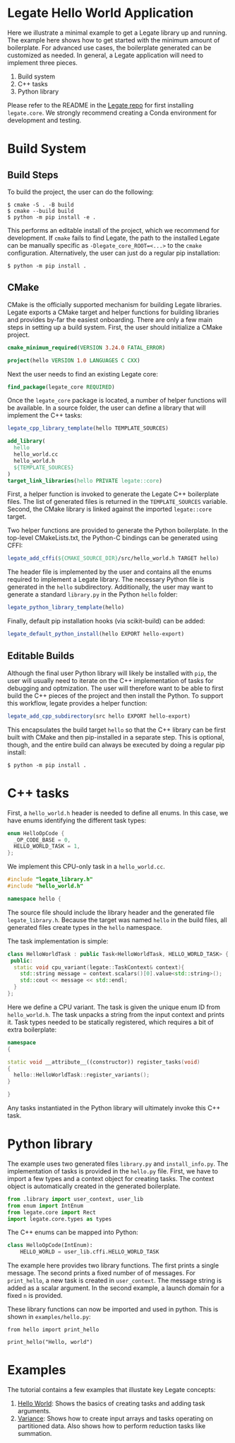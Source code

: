 # Legate Hello World Application

Here we illustrate a minimal example to get a Legate library up and running.
The example here shows how to get started with the minimum amount of boilerplate.
For advanced use cases, the boilerplate generated can be customized as needed.
In general, a Legate application will need to implement three pieces.

1. Build system
1. C++ tasks
1. Python library

Please refer to the README in the [Legate repo](https://github.com/nv-legate/legate.core/blob/HEAD/README.md)
for first installing `legate.core`.  We strongly recommend creating a Conda environment for development and testing.

# Build System

## Build Steps

To build the project, the user can do the following:

```
$ cmake -S . -B build
$ cmake --build build
$ python -m pip install -e .
```

This performs an editable install of the project, which we recommend for development.
If `cmake` fails to find Legate, the path to the installed Legate can be manually
specific as `-Dlegate_core_ROOT=<...>` to the `cmake` configuration.
Alternatively, the user can just do a regular pip installation:

```
$ python -m pip install .
```

## CMake
CMake is the officially supported mechanism for building Legate libraries.
Legate exports a CMake target and helper functions for building libraries and provides by-far the easiest onboarding.
There are only a few main steps in setting up a build system.
First, the user should initialize a CMake project.

```cmake
cmake_minimum_required(VERSION 3.24.0 FATAL_ERROR)

project(hello VERSION 1.0 LANGUAGES C CXX)
```

Next the user needs to find an existing Legate core:

```cmake
find_package(legate_core REQUIRED)
```

Once the `legate_core` package is located, a number of helper functions will be available.
In a source folder, the user can define a library that will implement the C++ tasks:

```cmake
legate_cpp_library_template(hello TEMPLATE_SOURCES)

add_library(
  hello
  hello_world.cc
  hello_world.h
  ${TEMPLATE_SOURCES}
)
target_link_libraries(hello PRIVATE legate::core)
```

First, a helper function is invoked to generate the Legate C++ boilerplate files.
The list of generated files is returned in the `TEMPLATE_SOURCES` variable.
Second, the CMake library is linked against the imported `legate::core` target.

Two helper functions are provided to generate the Python boilerplate.
In the top-level CMakeLists.txt, the Python-C bindings can be generated using CFFI:

```cmake
legate_add_cffi(${CMAKE_SOURCE_DIR}/src/hello_world.h TARGET hello)
```

The header file is implemented by the user and contains all the enums required
to implement a Legate library. The necessary Python file is generated in the `hello`
subdirectory. Additionally, the user may want to generate a standard `library.py`
in the Python `hello` folder:

```cmake
legate_python_library_template(hello)
```

Finally, default pip installation hooks (via scikit-build) can be added:

```cmake
legate_default_python_install(hello EXPORT hello-export)
```

## Editable Builds

Although the final user Python library will likely be installed with `pip`,
the user will usually need to iterate on the C++ implementation of tasks
for debugging and optmization.  The user will therefore want to be able
to first build the C++ pieces of the project and then install the Python.
To support this workflow, legate provides a helper function:

```cmake
legate_add_cpp_subdirectory(src hello EXPORT hello-export)
```
This encapsulates the build target `hello` so that the C++ library can
be first built with CMake and then pip-installed in a separate step.
This is optional, though, and the entire build can always be executed by
doing a regular pip install:

```
$ python -m pip install .
```

# C++ tasks

First, a `hello_world.h` header is needed to define all enums. In this case,
we have enums identifying the different task types:

```cpp
enum HelloOpCode {
  _OP_CODE_BASE = 0,
  HELLO_WORLD_TASK = 1,
};
```

We implement this CPU-only task in a `hello_world.cc`.

```cpp
#include "legate_library.h"
#include "hello_world.h"

namespace hello {
```

The source file should include the library header and the generated file `legate_library.h`.
Because the target was named `hello` in the build files, all generated files create types
in the `hello` namespace.

The task implementation is simple:

```cpp
class HelloWorldTask : public Task<HelloWorldTask, HELLO_WORLD_TASK> {
 public:
  static void cpu_variant(legate::TaskContext& context){
    std::string message = context.scalars()[0].value<std::string>();
    std::cout << message << std::endl;
  }
};
```
Here we define a CPU variant. The task is given the unique enum ID from `hello_world.h`.
The task unpacks a string from the input context and prints it.
Task types needed to be statically registered, which requires a bit of extra boilerplate:

```cpp
namespace
{

static void __attribute__((constructor)) register_tasks(void)
{
  hello::HelloWorldTask::register_variants();
}

}
```

Any tasks instantiated in the Python library will ultimately invoke this C++ task.

# Python library

The example uses two generated files `library.py` and `install_info.py`.
The implementation of tasks is provided in the `hello.py` file.
First, we have to import a few types and a context object for creating tasks.
The context object is automatically created in the generated boilerplate.

```python
from .library import user_context, user_lib
from enum import IntEnum
from legate.core import Rect
import legate.core.types as types
```

The C++ enums can be mapped into Python:

```python
class HelloOpCode(IntEnum):
    HELLO_WORLD = user_lib.cffi.HELLO_WORLD_TASK
```

The example here provides two library functions. The first prints a single message.
The second prints a fixed number of of messages. For `print_hello`,
a new task is created in `user_context`. The message string is added as a scalar argument.
In the second example, a launch domain for a fixed `n` is provided.

These library functions can now be imported and used in python.
This is shown in `examples/hello.py`:

```
from hello import print_hello

print_hello("Hello, world")
```


# Examples

The tutorial contains a few examples that illustate key Legate concepts:

1. [Hello World](examples/hello.md): Shows the basics of creating tasks and adding task arguments.
1. [Variance](examples/variance.md): Shows how to create input arrays and tasks operating on partitioned data.
Also shows how to perform reduction tasks like summation.



